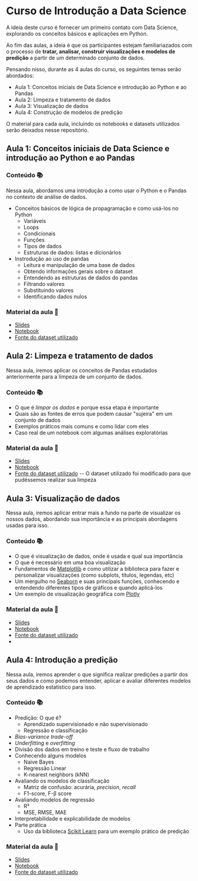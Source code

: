 # Curso de Introdução a Data Science

A ideia deste curso é fornecer um primeiro contato com Data Science, explorando os conceitos básicos e aplicações em Python.

Ao fim das aulas, a ideia é que os participantes estejam familiariazados com o processo de **tratar, analisar, construir visualizações e modelos de predição** a partir de um determinado conjunto de dados.

Pensando nisso, durante as 4 aulas do curso, os seguintes temas serão abordados:
- Aula 1: Conceitos iniciais de Data Science e introdução ao Python e ao Pandas
- Aula 2: Limpeza e tratamento de dados
- Aula 3: Visualização de dados
- Aula 4: Construção de modelos de predição

O material para cada aula, incluindo os notebooks e datasets utilizados serão deixados nesse repositório.

## Aula 1: Conceitos iniciais de Data Science e introdução ao Python e ao Pandas

### Conteúdo 📚
Nessa aula, abordamos uma introdução a como usar o Python e o Pandas no contexto de análise de dados.
- Conceitos básicos de lógica de propagramação e como usá-los no Python
  - Variáveis
  - Loops
  - Condicionais
  - Funções
  - Tipos de dados
  - Estruturas de dados: listas e dicionários
- Instrodução ao uso de pandas
  - Leitura e manipulação de uma base de dados
  - Obtendo informações gerais sobre o dataset
  - Entendendo as estruturas de dados do pandas
  - Filtrando valores
  - Substituindo valores
  - Identificando dados nulos

### Material da aula 📒
- [Slides](https://drive.google.com/file/d/1QXL7Qfc5XXFwIWCPaxsSCQbz_tGlgQan/view?usp=sharing)
- [Notebook](https://github.com/turing-usp/curso-intro-ds/blob/main/aula01/Aula_1_Curso_Intro_a_DS_Cosmos_.ipynb)
- [Fonte do dataset utilizado](https://archive.ics.uci.edu/dataset/2/adult)

## Aula 2: Limpeza e tratamento de dados

Nessa aula, iremos aplicar os conceitos de Pandas estudados anteriormente para a limpeza de um conjunto de dados.

### Conteúdo 📚
- O que é _limpar os dados_ e porque essa etapa é importante
- Quais são as fontes de erros que podem causar "sujeira" em um conjunto de dados
- Exemplos práticos mais comuns e como lidar com eles
- Caso real de um notebook com algumas análises exploratórias

### Material da aula 📒
- [Slides](https://drive.google.com/file/d/1VcBL_n-QbnDO0YDgz8lJyHmvOcuIvAjj/view?usp=drive_link)
- [Notebook](https://github.com/turing-usp/curso-intro-ds/blob/main/aula02/Aula_2_Curso_Intro_a_DS_Cosmos_.ipynb)
- [Fonte do dataset utilizado](https://www.kaggle.com/datasets/arashnic/hr-ana) -- O dataset utilizado foi modificado para que pudéssemos realizar sua limpeza

## Aula 3: Visualização de dados

Nessa aula, iremos aplicar entrar mais a fundo na parte de visualizar os nossos dados, abordando sua importância e as principais abordagens usadas para isso.

### Conteúdo 📚
- O que é visualização de dados, onde é usada e qual sua importância
- O que é necessário em uma boa visualização
- Fundamentos de [Matplotlib](https://matplotlib.org/) e como utilizar a biblioteca para fazer e personalizar visualizações (como subplots, títulos, legendas, etc)
- Um mergulho no [Seaborn](https://seaborn.pydata.org/) e suas principais funções, conhecendo e entendendo diferentes tipos de gráficos e quando aplicá-los
- Um exemplo de visualização geográfica com [Plotly](https://plotly.com/python/)

### Material da aula 📒
- [Slides](https://drive.google.com/file/d/1i6wQSszWxcoZPfbGrtjEagAKHBgez_SE/view?usp=drive_link)
- [Notebook](https://github.com/turing-usp/curso-intro-ds/blob/main/aula03/Aula_3_Curso_DataViz_Ocean.ipynb)
- [Fonte do dataset utilizado](https://www.kaggle.com/datasets/argonalyst/sao-paulo-real-estate-sale-rent-april-2019)
- 
## Aula 4: Introdução a predição

Nessa aula, iremos aprender o que significa realizar predições a partir dos seus dados e como podemos entender, aplicar e avaliar diferentes modelos de aprendizado estatístico para isso.

### Conteúdo 📚
- Predição: O que é?
  - Aprendizado supervisionado e não supervisionado
  - Regressão e classificação
- _Bias-variance trade-off_
- _Underfitting_ e _overfitting_
- Divisão dos dados em treino e teste e fluxo de trabalho
- Conhecendo alguns modelos
  - Naive Bayes
  - Regressão Linear
  - K-nearest neighbors (kNN)
- Avaliando os modelos de classificação
  - Matriz de confusão: acurária, _precision_, _recall_
  - F1-score, F-β score
- Avaliando modelos de regressão
  - R²
  - MSE, RMSE, MAE
- Interpretabilidade e explicabilidade de modelos
- Parte prática
  - Uso da biblioteca [Scikit Learn](https://scikit-learn.org/) para um exemplo prático de predição

### Material da aula 📒
- [Slides](https://drive.google.com/file/d/10WdhjqlCZ1ZBpii-MZC-H3aRVb0xTVWd/view?usp=sharing)
- [Notebook]()
- [Fonte do dataset utilizado](https://www.kaggle.com/datasets/arashnic/hr-ana)

